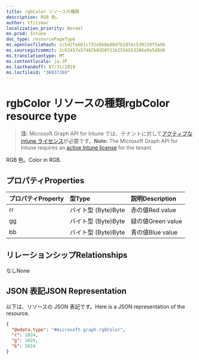 ```yaml
---
title: rgbColor リソースの種類
description: RGB 色。
author: tfitzmac
localization_priority: Normal
ms.prod: Intune
doc_type: resourcePageType
ms.openlocfilehash: cc5d2feb61c731e9b8e80d7b28fec539319f5a9b
ms.sourcegitcommit: 2c62457e57467b8d50f21b255b553106a9a5d8d6
ms.translationtype: MT
ms.contentlocale: ja-JP
ms.lasthandoff: 07/31/2019
ms.locfileid: "36037269"
---
```

# <a name="rgbcolor-resource-type"></a><span data-ttu-id="63dfa-103">rgbColor リソースの種類</span><span class="sxs-lookup"><span data-stu-id="63dfa-103">rgbColor resource type</span></span>

> <span data-ttu-id="63dfa-104">**注:** Microsoft Graph API for Intune では、テナントに対して[アクティブな intune ライセンス](https://go.microsoft.com/fwlink/?linkid=839381)が必要です。</span><span class="sxs-lookup"><span data-stu-id="63dfa-104">**Note:** The Microsoft Graph API for Intune requires an [active Intune license](https://go.microsoft.com/fwlink/?linkid=839381) for the tenant.</span></span>

<span data-ttu-id="63dfa-105">RGB 色。</span><span class="sxs-lookup"><span data-stu-id="63dfa-105">Color in RGB.</span></span>

## <a name="properties"></a><span data-ttu-id="63dfa-106">プロパティ</span><span class="sxs-lookup"><span data-stu-id="63dfa-106">Properties</span></span>
|<span data-ttu-id="63dfa-107">プロパティ</span><span class="sxs-lookup"><span data-stu-id="63dfa-107">Property</span></span>|<span data-ttu-id="63dfa-108">型</span><span class="sxs-lookup"><span data-stu-id="63dfa-108">Type</span></span>|<span data-ttu-id="63dfa-109">説明</span><span class="sxs-lookup"><span data-stu-id="63dfa-109">Description</span></span>|
|:---|:---|:---|
|<span data-ttu-id="63dfa-110">r</span><span class="sxs-lookup"><span data-stu-id="63dfa-110">r</span></span>|<span data-ttu-id="63dfa-111">バイト型 (Byte)</span><span class="sxs-lookup"><span data-stu-id="63dfa-111">Byte</span></span>|<span data-ttu-id="63dfa-112">赤の値</span><span class="sxs-lookup"><span data-stu-id="63dfa-112">Red value</span></span>|
|<span data-ttu-id="63dfa-113">g</span><span class="sxs-lookup"><span data-stu-id="63dfa-113">g</span></span>|<span data-ttu-id="63dfa-114">バイト型 (Byte)</span><span class="sxs-lookup"><span data-stu-id="63dfa-114">Byte</span></span>|<span data-ttu-id="63dfa-115">緑の値</span><span class="sxs-lookup"><span data-stu-id="63dfa-115">Green value</span></span>|
|<span data-ttu-id="63dfa-116">b</span><span class="sxs-lookup"><span data-stu-id="63dfa-116">b</span></span>|<span data-ttu-id="63dfa-117">バイト型 (Byte)</span><span class="sxs-lookup"><span data-stu-id="63dfa-117">Byte</span></span>|<span data-ttu-id="63dfa-118">青の値</span><span class="sxs-lookup"><span data-stu-id="63dfa-118">Blue value</span></span>|

## <a name="relationships"></a><span data-ttu-id="63dfa-119">リレーションシップ</span><span class="sxs-lookup"><span data-stu-id="63dfa-119">Relationships</span></span>
<span data-ttu-id="63dfa-120">なし</span><span class="sxs-lookup"><span data-stu-id="63dfa-120">None</span></span>

## <a name="json-representation"></a><span data-ttu-id="63dfa-121">JSON 表記</span><span class="sxs-lookup"><span data-stu-id="63dfa-121">JSON Representation</span></span>
<span data-ttu-id="63dfa-122">以下は、リソースの JSON 表記です。</span><span class="sxs-lookup"><span data-stu-id="63dfa-122">Here is a JSON representation of the resource.</span></span>
<!-- {
  "blockType": "resource",
  "@odata.type": "microsoft.graph.rgbColor"
}
-->
``` json
{
  "@odata.type": "#microsoft.graph.rgbColor",
  "r": 1024,
  "g": 1024,
  "b": 1024
}
```



